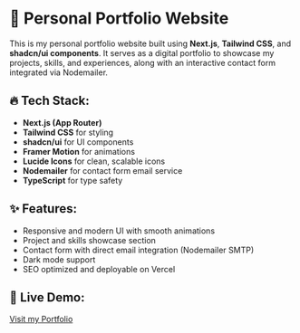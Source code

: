 # 🌟 Personal Portfolio Website

This is my personal portfolio website built using **Next.js**, **Tailwind CSS**, and **shadcn/ui components**. It serves as a digital portfolio to showcase my projects, skills, and experiences, along with an interactive contact form integrated via Nodemailer.

## 🔥 Tech Stack:
- **Next.js (App Router)**
- **Tailwind CSS** for styling
- **shadcn/ui** for UI components
- **Framer Motion** for animations
- **Lucide Icons** for clean, scalable icons
- **Nodemailer** for contact form email service
- **TypeScript** for type safety

## ✨ Features:
- Responsive and modern UI with smooth animations
- Project and skills showcase section
- Contact form with direct email integration (Nodemailer SMTP)
- Dark mode support
- SEO optimized and deployable on Vercel

## 🚀 Live Demo:
[Visit my Portfolio](https://your-portfolio-link.vercel.app)


